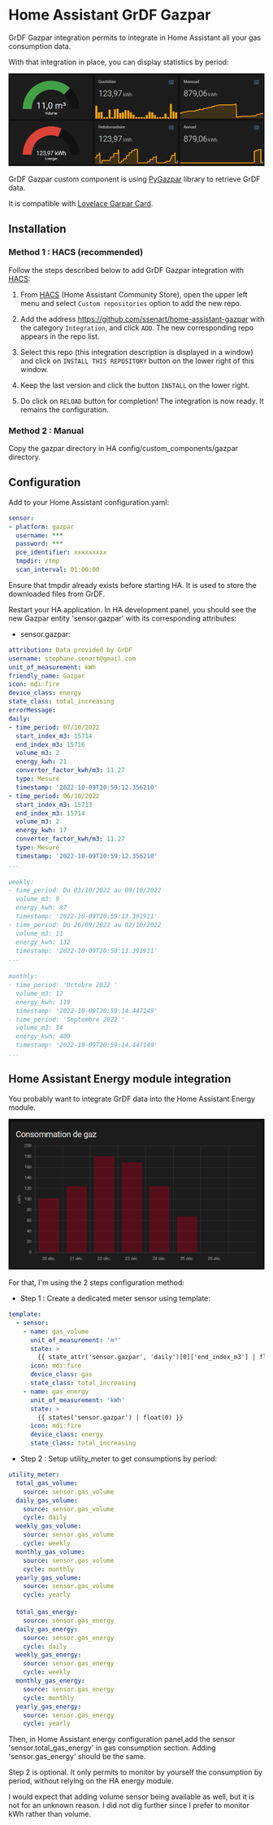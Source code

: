 # Home Assistant GrDF Gazpar

GrDF Gazpar integration permits to integrate in Home Assistant all your gas consumption data.

With that integration in place, you can display statistics by period:

![Dashboard](images/gazpar_dashboard.png)

GrDF Gazpar custom component is using [PyGazpar](https://github.com/ssenart/PyGazpar) library to retrieve GrDF data.

It is compatible with [Lovelace Garpar Card](https://github.com/ssenart/lovelace-gazpar-card).

## Installation

### Method 1 : HACS (recommended)

Follow the steps described below to add GrDF Gazpar integration with [HACS](https://hacs.xyz/):

1. From [HACS](https://hacs.xyz/) (Home Assistant Community Store), open the upper left menu and select `Custom repositories` option to add the new repo.

2. Add the address <https://github.com/ssenart/home-assistant-gazpar> with the category `Integration`, and click `ADD`. The new corresponding repo appears in the repo list.

3. Select this repo (this integration description is displayed in a window) and click on `INSTALL THIS REPOSITORY` button on the lower right of this window.

4. Keep the last version and click the button `INSTALL` on the lower right.

5. Do click on `RELOAD` button for completion! The integration is now ready. It remains the configuration.

### Method 2 : Manual

Copy the gazpar directory in HA config/custom_components/gazpar directory.

## Configuration

Add to your Home Assistant configuration.yaml:

```yaml
sensor:
- platform: gazpar
  username: ***
  password: ***
  pce_identifier: xxxxxxxxx
  tmpdir: /tmp
  scan_interval: 01:00:00
```

Ensure that tmpdir already exists before starting HA. It is used to store the downloaded files from GrDF.

Restart your HA application. In HA development panel, you should see the new Gazpar entity 'sensor.gazpar' with its corresponding attributes:

- sensor.gazpar:
```yaml
attribution: Data provided by GrDF
username: stephane.senart@gmail.com
unit_of_measurement: kWh
friendly_name: Gazpar
icon: mdi:fire
device_class: energy
state_class: total_increasing
errorMessage: 
daily: 
- time_period: 07/10/2022
  start_index_m3: 15714
  end_index_m3: 15716
  volume_m3: 2
  energy_kwh: 21
  converter_factor_kwh/m3: 11.27
  type: Mesuré
  timestamp: '2022-10-09T20:59:12.356210'
- time_period: 06/10/2022
  start_index_m3: 15713
  end_index_m3: 15714
  volume_m3: 2
  energy_kwh: 17
  converter_factor_kwh/m3: 11.27
  type: Mesuré
  timestamp: '2022-10-09T20:59:12.356210'
...

weekly: 
- time_period: Du 03/10/2022 au 09/10/2022
  volume_m3: 9
  energy_kwh: 87
  timestamp: '2022-10-09T20:59:13.391911'
- time_period: Du 26/09/2022 au 02/10/2022
  volume_m3: 11
  energy_kwh: 132
  timestamp: '2022-10-09T20:59:13.391911'
...

monthly: 
- time_period: 'Octobre 2022 '
  volume_m3: 12
  energy_kwh: 119
  timestamp: '2022-10-09T20:59:14.447149'
- time_period: 'Septembre 2022 '
  volume_m3: 34
  energy_kwh: 409
  timestamp: '2022-10-09T20:59:14.447149'
...
```

## Home Assistant Energy module integration

You probably want to integrate GrDF data into the Home Assistant Energy module.

![Dashboard](images/energy_module.png)

For that, I'm using the 2 steps configuration method:

- Step 1 : Create a dedicated meter sensor using template:

```yaml
template:
  - sensor:
    - name: gas_volume
      unit_of_measurement: 'm³'
      state: >
        {{ state_attr('sensor.gazpar', 'daily')[0]['end_index_m3'] | float(0) }}
      icon: mdi:fire
      device_class: gas
      state_class: total_increasing
    - name: gas_energy
      unit_of_measurement: 'kWh'      
      state: >   
        {{ states('sensor.gazpar') | float(0) }}
      icon: mdi:fire
      device_class: energy
      state_class: total_increasing
```

- Step 2 : Setup utility_meter to get consumptions by period:

```yaml
utility_meter:
  total_gas_volume:
    source: sensor.gas_volume
  daily_gas_volume:
    source: sensor.gas_volume    
    cycle: daily
  weekly_gas_volume:
    source: sensor.gas_volume    
    cycle: weekly 
  monthly_gas_volume:
    source: sensor.gas_volume    
    cycle: monthly
  yearly_gas_volume:
    source: sensor.gas_volume    
    cycle: yearly
  
  total_gas_energy:
    source: sensor.gas_energy
  daily_gas_energy:
    source: sensor.gas_energy    
    cycle: daily
  weekly_gas_energy:
    source: sensor.gas_energy    
    cycle: weekly 
  monthly_gas_energy:
    source: sensor.gas_energy    
    cycle: monthly
  yearly_gas_energy:
    source: sensor.gas_energy    
    cycle: yearly  
```

Then, in Home Assistant energy configuration panel,add the sensor 'sensor.total_gas_energy' in gas consumption section.
Adding 'sensor.gas_energy' should be the same.

Step 2 is optional. It only permits to monitor by yourself the consumption by period, without relying on the HA energy module.

I would expect that adding volume sensor being available as well, but it is not for an unknown reason. I did not dig further since I prefer to monitor kWh rather than volume.

